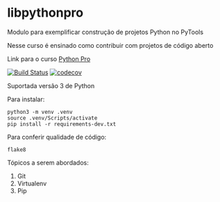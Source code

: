 # libpythonpro
Modulo para exemplificar construção de projetos Python no PyTools

Nesse curso é ensinado como contribuir com projetos de código aberto

Link para o curso [Python Pro](https://www.python.pro.br)

[![Build Status](https://app.travis-ci.com/robbienroll/libpythonpro.svg?branch=main)](https://app.travis-ci.com/robbienroll/libpythonpro)
[![codecov](https://codecov.io/gh/robbienroll/libpythonpro/branch/main/graph/badge.svg?token=25TVHFN4GB)](https://codecov.io/gh/robbienroll/libpythonpro)

Suportada versão 3 de Python

Para instalar:

```console
python3 -m venv .venv
source .venv/Scripts/activate
pip install -r requirements-dev.txt
```

Para conferir qualidade de código:
```console
flake8
```

Tópicos a serem abordados:
1. Git
2. Virtualenv
3. Pip